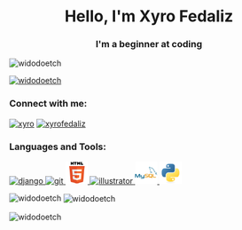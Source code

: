 <h1 align="center">Hello, I'm Xyro Fedaliz</h1>
<h3 align="center">I'm a beginner at coding</h3>

<p align="left"> <img src="https://komarev.com/ghpvc/?username=widodoetch&label=Profile%20views&color=0e75b6&style=flat" alt="widodoetch" /> </p>

<p align="left"> <a href="https://github.com/ryo-ma/github-profile-trophy"><img src="https://github-profile-trophy.vercel.app/?username=widodoetch" alt="widodoetch" /></a> </p>

<h3 align="left">Connect with me:</h3>
<p align="left">
<a href="[https://www.fb.com/profile.php?id=100013646438884]" target="blank"><img align="center" src="https://raw.githubusercontent.com/rahuldkjain/github-profile-readme-generator/master/src/images/icons/Social/facebook.svg" alt="xyro" height="30" width="40" /></a>
<a href="https://discord.gg/xyrofedaliz" target="blank"><img align="center" src="https://raw.githubusercontent.com/rahuldkjain/github-profile-readme-generator/master/src/images/icons/Social/discord.svg" alt="xyrofedaliz" height="30" width="40" /></a>
</p>

<h3 align="left">Languages and Tools:</h3>
<p align="left"> <a href="https://www.djangoproject.com/" target="_blank" rel="noreferrer"> <img src="https://cdn.worldvectorlogo.com/logos/django.svg" alt="django" width="40" height="40"/> </a> <a href="https://git-scm.com/" target="_blank" rel="noreferrer"> <img src="https://www.vectorlogo.zone/logos/git-scm/git-scm-icon.svg" alt="git" width="40" height="40"/> </a> <a href="https://www.w3.org/html/" target="_blank" rel="noreferrer"> <img src="https://raw.githubusercontent.com/devicons/devicon/master/icons/html5/html5-original-wordmark.svg" alt="html5" width="40" height="40"/> </a> <a href="https://www.adobe.com/in/products/illustrator.html" target="_blank" rel="noreferrer"> <img src="https://www.vectorlogo.zone/logos/adobe_illustrator/adobe_illustrator-icon.svg" alt="illustrator" width="40" height="40"/> </a> <a href="https://www.mysql.com/" target="_blank" rel="noreferrer"> <img src="https://raw.githubusercontent.com/devicons/devicon/master/icons/mysql/mysql-original-wordmark.svg" alt="mysql" width="40" height="40"/> </a> <a href="https://www.python.org" target="_blank" rel="noreferrer"> <img src="https://raw.githubusercontent.com/devicons/devicon/master/icons/python/python-original.svg" alt="python" width="40" height="40"/> </a> </p>

<p><img align="left" src="https://github-readme-stats.vercel.app/api/top-langs?username=widodoetch&show_icons=true&locale=en&layout=compact" alt="widodoetch" /></p>

<p>&nbsp;<img align="center" src="https://github-readme-stats.vercel.app/api?username=widodoetch&show_icons=true&locale=en" alt="widodoetch" /></p>

<p><img align="center" src="https://github-readme-streak-stats.herokuapp.com/?user=widodoetch&" alt="widodoetch" /></p>
